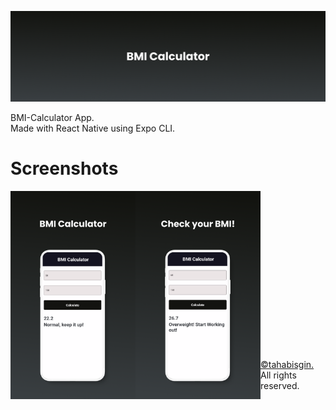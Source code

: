![ReactNative-BMI](https://github.com/tahabisginsoftware/rn-bmi/blob/master/assets/github%20cover.png "ReactNative-BMI")

BMI-Calculator App.<br>
Made with React Native using Expo CLI.

# Screenshots
<img align="left" alt="bmi1" src="https://github.com/tahabisginsoftware/rn-bmi/blob/master/assets/screen_one.png" width="200"/>
<img align="left" alt="bmi2" src="https://github.com/tahabisginsoftware/rn-bmi/blob/master/assets/screen_two.png" width="200"/>
<br><br><br><br><br><br><br><br><br><br><br><br><br><br><br>

[©tahabisgin.](https://tbsvsn.com) All rights reserved.

